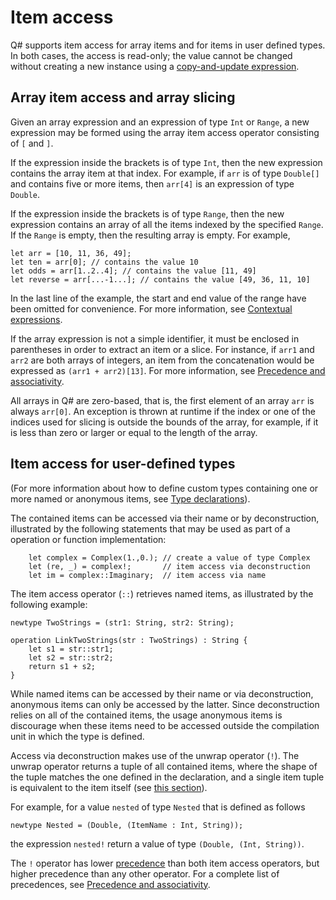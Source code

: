 # Item access

Q# supports item access for array items and for items in user defined types. In both cases, the access is read-only; the value cannot be changed without creating a new instance using a [copy-and-update expression](xref:microsoft.quantum.qsharp.copyandupdateexpressions#copy-and-update-expressions).

## Array item access and array slicing

Given an array expression and an expression of type `Int` or `Range`, a new expression may be formed using the array item access operator consisting of `[` and `]`. 

If the expression inside the brackets is of type `Int`, then the new expression contains the array item at that index.
For example, if `arr` is of type `Double[]` and contains five or more items, then `arr[4]` is an expression of type `Double`. 

If the expression inside the brackets is of type `Range`, then the new expression contains an array of all the items indexed by the specified `Range`. If the `Range` is empty, then the resulting array is empty.
For example, 

```qsharp
let arr = [10, 11, 36, 49];
let ten = arr[0]; // contains the value 10
let odds = arr[1..2..4]; // contains the value [11, 49]
let reverse = arr[...-1...]; // contains the value [49, 36, 11, 10]
```

In the last line of the example, the start and end value of the range have been omitted for convenience. For more information, see [Contextual expressions](xref:microsoft.quantum.qsharp.contextualexpressions#contextual-and-omitted-expressions). 

If the array expression is not a simple identifier, it must be enclosed in parentheses in order to extract an item or a slice. 
For instance, if `arr1` and `arr2` are both arrays of integers, an item from the concatenation would be expressed as `(arr1 + arr2)[13]`. For more information, see [Precedence and associativity](xref:microsoft.quantum.qsharp.precedenceandassociativity#precedence-and-associativity).

All arrays in Q# are zero-based, that is, the first element of an array `arr` is always `arr[0]`. 
An exception is thrown at runtime if the index or one of the indices used for slicing is outside the bounds of the array, for example, if it is less than zero or larger or equal to the length of the array.

## Item access for user-defined types

(For more information about how to define custom types containing one or more named or anonymous items, see [Type declarations](xref:microsoft.quantum.qsharp.typedeclarations#type-declarations)). 

The contained items can be accessed via their name or by deconstruction, illustrated by the following statements that may be used as part of a operation or function implementation:

```qsharp
    let complex = Complex(1.,0.); // create a value of type Complex
    let (re, _) = complex!;       // item access via deconstruction
    let im = complex::Imaginary;  // item access via name
```

The item access operator (`::`) retrieves named items, as illustrated by the following example:

```qsharp
newtype TwoStrings = (str1: String, str2: String);

operation LinkTwoStrings(str : TwoStrings) : String {
    let s1 = str::str1;
    let s2 = str::str2;
    return s1 + s2;
}
```
While named items can be accessed by their name or via deconstruction, anonymous items can only be accessed by the latter. Since deconstruction relies on all of the contained items, the usage anonymous items is discourage when these items need to be accessed outside the compilation unit in which the type is defined. 

Access via deconstruction makes use of the unwrap operator (`!`). The unwrap operator returns a tuple of all contained items, where the shape of the tuple matches the one defined in the declaration, and a single item tuple is equivalent to the item itself (see [this section](xref:microsoft.quantum.qsharp.singletontupleequivalence#singleton-tuple-equivalence)).  

For example, for a value `nested` of type `Nested` that is defined as follows

```qsharp
newtype Nested = (Double, (ItemName : Int, String)); 
```

the expression `nested!` return a value of type `(Double, (Int, String))`. 

The `!` operator has lower [precedence](xref:microsoft.quantum.qsharp.precedenceandassociativity#modifiers-and-combinators) than both item access operators, but higher precedence than any other operator. For a complete list of precedences, see [Precedence and associativity](xref:microsoft.quantum.qsharp.precedenceandassociativity#precedence-and-associativity). 



